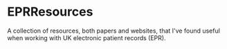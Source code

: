 # EPRResources
A collection of resources, both papers and websites, that I've found useful when working with UK electronic patient records (EPR). 
